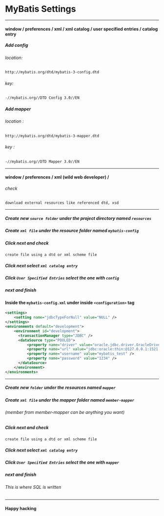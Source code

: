 # MyBatis Settings

---

#### window / preferences / xml / xml catalog / user specified entries / catalog entry

##### Add config

###### location: 
```bash 
http://mybatis.org/dtd/mybatis-3-config.dtd
``` 
###### key: 
```bash 
-//mybatis.org//DTD Config 3.0//EN
```

##### Add mapper
###### location : 
```bash
http://mybatis.org/dtd/mybatis-3-mapper.dtd 
```
###### key : 
```bash
-//mybatis.org//DTD Mapper 3.0//EN
```

---

#### window / preferences / xml (wild web developer) /
###### check
`download external resources like referenced dtd, xsd`

---

##### Create new `source folder` under the project directory named `resources`
##### Create `xml file` under the resource folder named `mybatis-config`
##### Click next and check
`create file using a dtd or xml scheme file`
##### Click next select `xml catalog entry`
##### Click `User Specified Entries` select the one with `config`
##### next and finish

#### Inside the `mybatis-config.xml` under inside `<configuration>` tag
``` xml
<settings>
    <setting name="jdbcTypeForNull" value="NULL" />
</settings>
<environments default="development">
    <environment id="development">
      <transactionManager type="JDBC" />
      <dataSource type="POOLED">
          <property name="driver" value="oracle.jdbc.driver.OracleDriver" />
          <property name="url" value="jdbc:oracle:thin:@127.0.0.1:1521:xe" />
          <property name="username" value="mybatis_test" />
          <property name="password" value="1234" />
      </dataSource>
    </environment>
</environments>
```

---

##### Create new `folder` under the resources named `mapper`
##### Create `xml file` under the mapper folder named `member-mapper`
###### (member from member-mapper can be anything you want)
##### Click next and check
`create file using a dtd or xml scheme file`
##### Click next select `xml catalog entry`
##### Click `User Specified Entries` select the one with `mapper`
##### next and finish

###### This is where SQL is written

---

#### Happy hacking